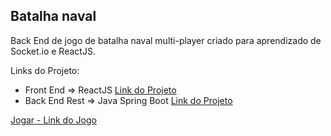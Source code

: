 ## Batalha naval

Back End de jogo de batalha naval multi-player criado para aprendizado de Socket.io e ReactJS.

Links do Projeto:

- Front End => ReactJS [Link do Projeto](https://github.com/diogorolins/new-battleship-frontend)
- Back End Rest => Java Spring Boot [Link do Projeto](https://github.com/diogorolins/new-battleship-backend)

[Jogar - Link do Jogo](http://batalhanaval.diogorolins.com.br)
